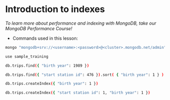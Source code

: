 # Introduction to indexes

_To learn more about performance and indexing with MongoDB, take our MongoDB Performance Course!_

- Commands used in this lesson:

```bash
mongo "mongodb+srv://<username>:<password>@<cluster>.mongodb.net/admin"
```

```bash
use sample_training

db.trips.find({ "birth year": 1989 })

db.trips.find({ "start station id": 476 }).sort( { "birth year": 1 } )

db.trips.createIndex({ "birth year": 1 })

db.trips.createIndex({ "start station id": 1, "birth year": 1 })
```